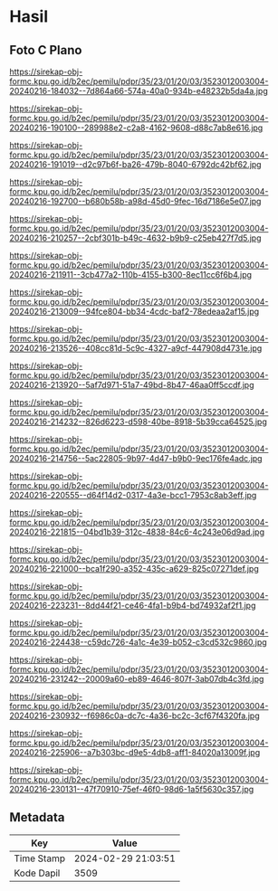 # Hasil

## Foto C Plano

https://sirekap-obj-formc.kpu.go.id/b2ec/pemilu/pdpr/35/23/01/20/03/3523012003004-20240216-184032--7d864a66-574a-40a0-934b-e48232b5da4a.jpg

https://sirekap-obj-formc.kpu.go.id/b2ec/pemilu/pdpr/35/23/01/20/03/3523012003004-20240216-190100--289988e2-c2a8-4162-9608-d88c7ab8e616.jpg

https://sirekap-obj-formc.kpu.go.id/b2ec/pemilu/pdpr/35/23/01/20/03/3523012003004-20240216-191019--d2c97b6f-ba26-479b-8040-6792dc42bf62.jpg

https://sirekap-obj-formc.kpu.go.id/b2ec/pemilu/pdpr/35/23/01/20/03/3523012003004-20240216-192700--b680b58b-a98d-45d0-9fec-16d7186e5e07.jpg

https://sirekap-obj-formc.kpu.go.id/b2ec/pemilu/pdpr/35/23/01/20/03/3523012003004-20240216-210257--2cbf301b-b49c-4632-b9b9-c25eb427f7d5.jpg

https://sirekap-obj-formc.kpu.go.id/b2ec/pemilu/pdpr/35/23/01/20/03/3523012003004-20240216-211911--3cb477a2-110b-4155-b300-8ec11cc6f6b4.jpg

https://sirekap-obj-formc.kpu.go.id/b2ec/pemilu/pdpr/35/23/01/20/03/3523012003004-20240216-213009--94fce804-bb34-4cdc-baf2-78edeaa2af15.jpg

https://sirekap-obj-formc.kpu.go.id/b2ec/pemilu/pdpr/35/23/01/20/03/3523012003004-20240216-213526--408cc81d-5c9c-4327-a9cf-447908d4731e.jpg

https://sirekap-obj-formc.kpu.go.id/b2ec/pemilu/pdpr/35/23/01/20/03/3523012003004-20240216-213920--5af7d971-51a7-49bd-8b47-46aa0ff5ccdf.jpg

https://sirekap-obj-formc.kpu.go.id/b2ec/pemilu/pdpr/35/23/01/20/03/3523012003004-20240216-214232--826d6223-d598-40be-8918-5b39cca64525.jpg

https://sirekap-obj-formc.kpu.go.id/b2ec/pemilu/pdpr/35/23/01/20/03/3523012003004-20240216-214756--5ac22805-9b97-4d47-b9b0-9ec176fe4adc.jpg

https://sirekap-obj-formc.kpu.go.id/b2ec/pemilu/pdpr/35/23/01/20/03/3523012003004-20240216-220555--d64f14d2-0317-4a3e-bcc1-7953c8ab3eff.jpg

https://sirekap-obj-formc.kpu.go.id/b2ec/pemilu/pdpr/35/23/01/20/03/3523012003004-20240216-221815--04bd1b39-312c-4838-84c6-4c243e06d9ad.jpg

https://sirekap-obj-formc.kpu.go.id/b2ec/pemilu/pdpr/35/23/01/20/03/3523012003004-20240216-221000--bca1f290-a352-435c-a629-825c07271def.jpg

https://sirekap-obj-formc.kpu.go.id/b2ec/pemilu/pdpr/35/23/01/20/03/3523012003004-20240216-223231--8dd44f21-ce46-4fa1-b9b4-bd74932af2f1.jpg

https://sirekap-obj-formc.kpu.go.id/b2ec/pemilu/pdpr/35/23/01/20/03/3523012003004-20240216-224438--c59dc726-4a1c-4e39-b052-c3cd532c9860.jpg

https://sirekap-obj-formc.kpu.go.id/b2ec/pemilu/pdpr/35/23/01/20/03/3523012003004-20240216-231242--20009a60-eb89-4646-807f-3ab07db4c3fd.jpg

https://sirekap-obj-formc.kpu.go.id/b2ec/pemilu/pdpr/35/23/01/20/03/3523012003004-20240216-230932--f6986c0a-dc7c-4a36-bc2c-3cf67f4320fa.jpg

https://sirekap-obj-formc.kpu.go.id/b2ec/pemilu/pdpr/35/23/01/20/03/3523012003004-20240216-225906--a7b303bc-d9e5-4db8-aff1-84020a13009f.jpg

https://sirekap-obj-formc.kpu.go.id/b2ec/pemilu/pdpr/35/23/01/20/03/3523012003004-20240216-230131--47f70910-75ef-46f0-98d6-1a5f5630c357.jpg


## Metadata

| Key        | Value               |
| ---------- | ------------------- |
| Time Stamp | 2024-02-29 21:03:51 |
| Kode Dapil | 3509                |



